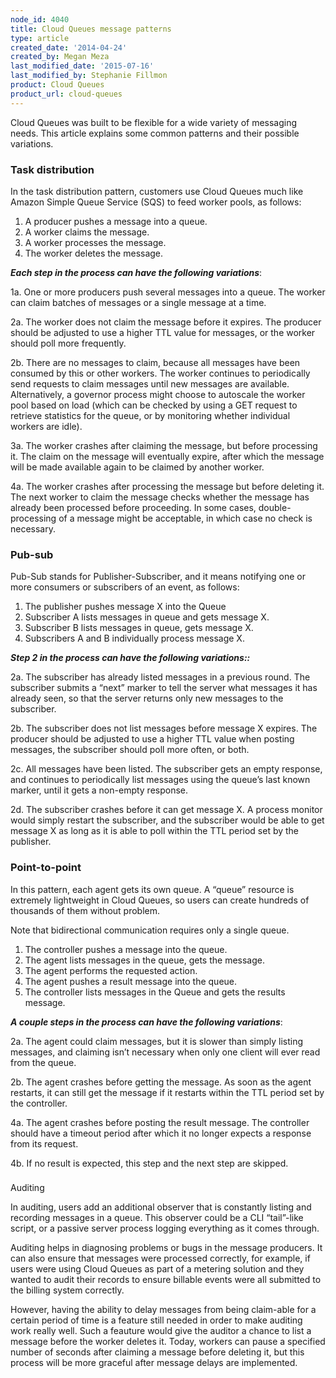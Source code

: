 ```yaml
---
node_id: 4040
title: Cloud Queues message patterns
type: article
created_date: '2014-04-24'
created_by: Megan Meza
last_modified_date: '2015-07-16'
last_modified_by: Stephanie Fillmon
product: Cloud Queues
product_url: cloud-queues
---
```


Cloud Queues was built to be flexible for a wide variety of messaging
needs.  This article explains some common patterns and their possible
variations.

### Task distribution

In the task distribution pattern, customers use Cloud Queues much like
Amazon Simple Queue Service (SQS) to feed worker pools, as follows:

1. A producer pushes a message into a queue.
2. A worker claims the message.
3. A worker processes the message.
4. The worker deletes the message.

***Each step in the process can have the following variations***:

1a. One or more producers push several messages into a queue. The worker
can claim batches of messages or a single message at a time.


2a. The worker does not claim the message before it expires. The
producer should be adjusted to use a higher TTL value for messages, or
the worker should poll more frequently.


2b. There are no messages to claim, because all messages have been
consumed by this or other workers. The worker continues to periodically
send requests to claim messages until new messages are available.
Alternatively, a governor process might choose to autoscale the worker
pool based on load (which can be checked by using a GET request to
retrieve statistics for the queue, or by monitoring whether individual
workers are idle).


3a. The worker crashes after claiming the message, but before processing
it. The claim on the message will eventually expire, after which the
message will be made available again to be claimed by another worker.


4a. The worker crashes after processing the message but before deleting
it. The next worker to claim the message checks whether the message has
already been processed before proceeding. In some cases,
double-processing of a message might be acceptable, in which case no
check is necessary.

### Pub-sub

Pub-Sub stands for Publisher-Subscriber, and it means notifying one or
more consumers or subscribers of an event, as follows:

1. The publisher pushes message X into the Queue
2. Subscriber A lists messages in queue and gets message X.
3. Subscriber B lists messages in queue, gets message X.
4. Subscribers A and B individually process message X.

***Step 2 in the process can have the following variations::***

2a. The subscriber has already listed messages in a previous round. The
subscriber submits a &ldquo;next&rdquo; marker to tell the server what messages it
has already seen, so that the server returns only new
messages to the subscriber.


2b. The subscriber does not list messages before message X expires. The
producer should be adjusted to use a higher TTL value when posting
messages, the subscriber should poll more often, or both.


2c. All messages have been listed. The subscriber gets an empty
response, and continues to periodically list messages using the queue&rsquo;s
last known marker, until it gets a non-empty response.


2d. The subscriber crashes before it can get message X. A process
monitor would simply restart the subscriber, and the subscriber would be
able to get message X as long as it is able to poll within the TTL
period set by the publisher.


### Point-to-point

In this pattern, each agent gets its own queue. A &ldquo;queue&rdquo; resource is
extremely lightweight in Cloud Queues, so users can create hundreds of
thousands of them without problem.

Note that bidirectional communication requires only a single queue.

1. The controller pushes a message into the queue.
2. The agent lists messages in the queue, gets the message.
3. The agent performs the requested action.
4. The agent pushes a result message into the queue.
5. The controller lists messages in the Queue and gets the results
message.

***A couple steps in the process can have the following variations***:

2a. The agent could claim messages, but it is slower than simply listing
messages, and claiming isn&rsquo;t necessary when only one client will ever
read from the queue.


2b. The agent crashes before getting the message. As soon as the agent
restarts, it can still get the message if it restarts within the TTL
period set by the controller.


4a. The agent crashes before posting the result message. The controller
should have a timeout period after which it no longer expects a response
from its request.


4b. If no result is expected, this step and the next step are skipped.

###
Auditing

In auditing, users add an additional observer that is constantly listing
and recording messages in a queue. This observer could be a CLI
&ldquo;tail&rdquo;-like script, or a passive server process logging everything as it
comes through.

Auditing helps in diagnosing problems or bugs in the message producers.
It can also ensure that messages were processed correctly, for example,
if users were using Cloud Queues as part of a metering solution and they
wanted to audit their records to ensure billable events were all
submitted to the billing system correctly.

However, having the ability to delay messages from being claim-able for
a certain period of time is a feature still needed in order to make
auditing work really well. Such a feauture would give the auditor a
chance to list a message before the worker deletes it. Today, workers
can pause a specified number of seconds after claiming a message before
deleting it, but this process will be more graceful after message delays
are implemented.

